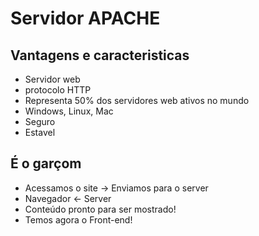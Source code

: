 # Servidor APACHE
## Vantagens e caracteristicas
- Servidor web
- protocolo HTTP
- Representa 50% dos servidores web ativos no mundo
- Windows, Linux, Mac
- Seguro
- Estavel

## É o garçom
- Acessamos o site -> Enviamos para o server
- Navegador <- Server
- Conteúdo pronto para ser mostrado!
- Temos agora o Front-end!